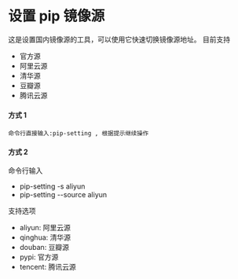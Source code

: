 # 设置 pip 镜像源

这是设置国内镜像源的工具，可以使用它快速切换镜像源地址。
目前支持
- 官方源
- 阿里云源
- 清华源
- 豆瓣源
- 腾讯云源

#### 方式 1
```
命令行直接输入:pip-setting , 根据提示继续操作
```

#### 方式 2
命令行输入
- pip-setting -s aliyun
- pip-setting --source aliyun

支持选项
* aliyun: 阿里云源
* qinghua: 清华源
* douban: 豆瓣源
* pypi: 官方源
* tencent: 腾讯云源

